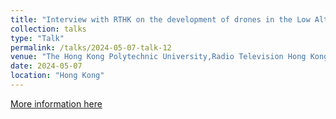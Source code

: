 ```yaml
---
title: "Interview with RTHK on the development of drones in the Low Altitude Economy (LAE)"
collection: talks
type: "Talk"
permalink: /talks/2024-05-07-talk-12
venue: "The Hong Kong Polytechnic University,Radio Television Hong Kong"
date: 2024-05-07
location: "Hong Kong"
---
```


[More information here](https://www.rthk.hk/tv/dtt32/programme/vibranthongkong/episode/959611)


